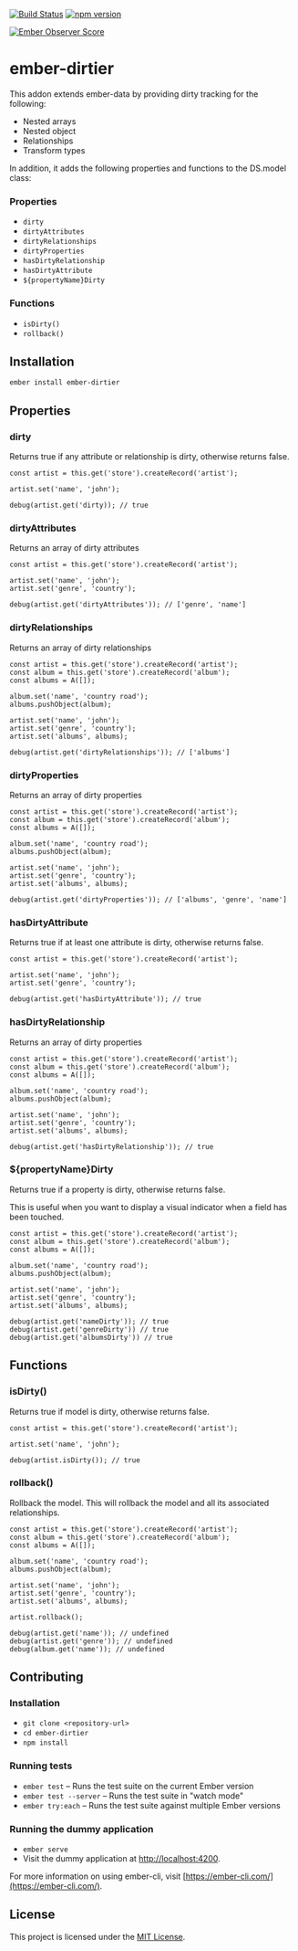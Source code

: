 [![Build Status](https://travis-ci.org/jpoiri/ember-dirtier.svg?branch=master)](https://travis-ci.org/jpoiri/ember-dirtier)
[![npm version](https://badge.fury.io/js/ember-dirtier.svg)](https://badge.fury.io/js/ember-dirtier)

[![Ember Observer Score](http://emberobserver.com/badges/ember-dirtier.svg)](http://emberobserver.com/addons/ember-dirtier)

ember-dirtier
==============================================================================

This addon extends ember-data by providing dirty tracking for the following:

* Nested arrays
* Nested object
* Relationships
* Transform types

In addition, it adds the following properties and functions to the DS.model class:

### Properties

* `dirty`
* `dirtyAttributes`
* `dirtyRelationships`
* `dirtyProperties`
* `hasDirtyRelationship`
* `hasDirtyAttribute`
* `${propertyName}Dirty`

### Functions

* `isDirty()`
* `rollback()`

Installation
------------------------------------------------------------------------------

```
ember install ember-dirtier
```


Properties
------------------------------------------------------------------------------

### dirty

Returns true if any attribute or relationship is dirty, otherwise returns false.

```
const artist = this.get('store').createRecord('artist');

artist.set('name', 'john');

debug(artist.get('dirty)); // true
```
### dirtyAttributes

Returns an array of dirty attributes

```
const artist = this.get('store').createRecord('artist');

artist.set('name', 'john');
artist.set('genre', 'country');

debug(artist.get('dirtyAttributes')); // ['genre', 'name']
```

### dirtyRelationships

Returns an array of dirty relationships

```
const artist = this.get('store').createRecord('artist');
const album = this.get('store').createRecord('album');
const albums = A([]);

album.set('name', 'country road');
albums.pushObject(album);

artist.set('name', 'john');
artist.set('genre', 'country');
artist.set('albums', albums);

debug(artist.get('dirtyRelationships')); // ['albums']
```

### dirtyProperties

Returns an array of dirty properties

```
const artist = this.get('store').createRecord('artist');
const album = this.get('store').createRecord('album');
const albums = A([]);

album.set('name', 'country road');
albums.pushObject(album);

artist.set('name', 'john');
artist.set('genre', 'country');
artist.set('albums', albums);

debug(artist.get('dirtyProperties')); // ['albums', 'genre', 'name']
```

### hasDirtyAttribute

Returns true if at least one attribute is dirty, otherwise returns false.

```
const artist = this.get('store').createRecord('artist');

artist.set('name', 'john');
artist.set('genre', 'country');

debug(artist.get('hasDirtyAttribute')); // true
```

### hasDirtyRelationship

Returns an array of dirty properties

```
const artist = this.get('store').createRecord('artist');
const album = this.get('store').createRecord('album');
const albums = A([]);

album.set('name', 'country road');
albums.pushObject(album);

artist.set('name', 'john');
artist.set('genre', 'country');
artist.set('albums', albums);

debug(artist.get('hasDirtyRelationship')); // true
```

### ${propertyName}Dirty

Returns true if a property is dirty, otherwise returns false. 

This is useful when you want to display a visual indicator when a field has been touched.

```
const artist = this.get('store').createRecord('artist');
const album = this.get('store').createRecord('album');
const albums = A([]);

album.set('name', 'country road');
albums.pushObject(album);

artist.set('name', 'john');
artist.set('genre', 'country');
artist.set('albums', albums);

debug(artist.get('nameDirty')); // true
debug(artist.get('genreDirty')) // true
debug(artist.get('albumsDirty')) // true
```
## Functions

### isDirty()

Returns true if model is dirty, otherwise returns false.

```
const artist = this.get('store').createRecord('artist');

artist.set('name', 'john');

debug(artist.isDirty()); // true
```
### rollback()

Rollback the model. This will rollback the model and all its associated relationships.

```
const artist = this.get('store').createRecord('artist');
const album = this.get('store').createRecord('album');
const albums = A([]);

album.set('name', 'country road');
albums.pushObject(album);

artist.set('name', 'john');
artist.set('genre', 'country');
artist.set('albums', albums);

artist.rollback();

debug(artist.get('name')); // undefined
debug(artist.get('genre')); // undefined
debug(album.get('name')); // undefined
```

Contributing
------------------------------------------------------------------------------

### Installation

* `git clone <repository-url>`
* `cd ember-dirtier`
* `npm install`

### Running tests

* `ember test` – Runs the test suite on the current Ember version
* `ember test --server` – Runs the test suite in "watch mode"
* `ember try:each` – Runs the test suite against multiple Ember versions

### Running the dummy application

* `ember serve`
* Visit the dummy application at [http://localhost:4200](http://localhost:4200).

For more information on using ember-cli, visit [https://ember-cli.com/](https://ember-cli.com/).

License
------------------------------------------------------------------------------

This project is licensed under the [MIT License](LICENSE.md).
